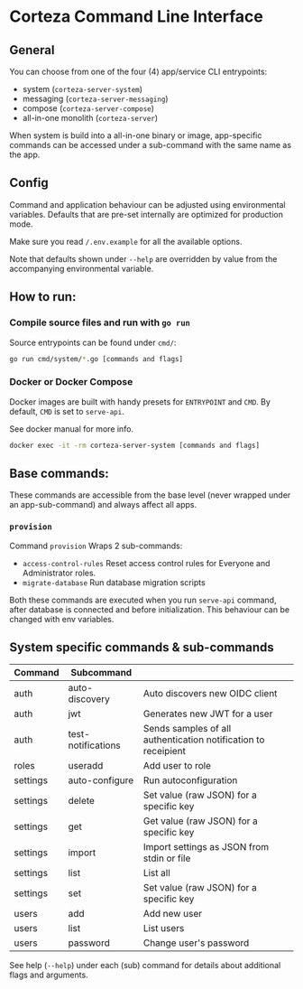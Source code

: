# Corteza Command Line Interface

## General

You can choose from one of the four (4) app/service CLI entrypoints:

 - system (`corteza-server-system`)
 - messaging (`corteza-server-messaging`)
 - compose (`corteza-server-compose`)
 - all-in-one monolith (`corteza-server`)

When system is build into a all-in-one binary or image,
app-specific commands can be accessed under a sub-command with the 
same name as the app.

## Config
Command and application behaviour can be adjusted using environmental
variables. Defaults that are pre-set internally are optimized for production mode.

Make sure you read `/.env.example` for all the available options.

Note that defaults shown under `--help` are overridden by value from the accompanying 
environmental variable.

## How to run:

### Compile source files and run with `go run`

Source entrypoints can be found under `cmd/`:

```sh
go run cmd/system/*.go [commands and flags]
```

### Docker or Docker Compose

Docker images are built with handy presets for 
`ENTRYPOINT` and `CMD`. By default, `CMD` is set to `serve-api`.

See docker manual for more info.  

```sh
docker exec -it -rm corteza-server-system [commands and flags]
```

## Base commands:

These commands are accessible from the base level (never 
wrapped under an app-sub-command) and always affect all apps.

### `provision`

Command `provision` Wraps 2 sub-commands: 
 - `access-control-rules`
   Reset access control rules for Everyone and Administrator roles.
 - `migrate-database`
   Run database migration scripts

Both these commands are executed when you run `serve-api` command,
after database is connected and before initialization. This behaviour can
be changed with env variables.

## System specific commands & sub-commands

| Command | Subcommand | |
| --- | --- | --- |
| auth      | auto-discovery     | Auto discovers new OIDC client
| auth      | jwt                | Generates new JWT for a user
| auth      | test-notifications | Sends samples of all authentication notification to receipient
| roles     | useradd            | Add user to role
| settings  | auto-configure     | Run autoconfiguration
| settings  | delete             | Set value (raw JSON) for a specific key
| settings  | get                | Get value (raw JSON) for a specific key
| settings  | import             | Import settings as JSON from stdin or file
| settings  | list               | List all
| settings  | set                | Set value (raw JSON) for a specific key
| users     | add                | Add new user
| users     | list               | List users
| users     | password           | Change user's password

See help (`--help`) under each (sub) command for details about additional flags and arguments.
